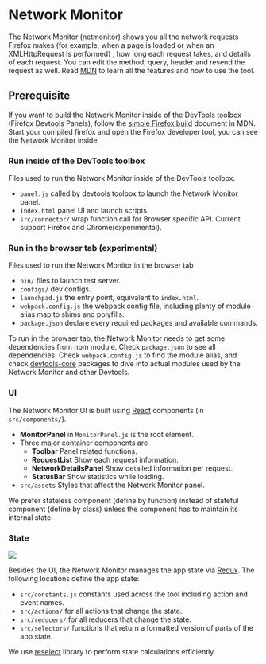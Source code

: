 # Network Monitor

The Network Monitor (netmonitor) shows you all the network requests Firefox makes (for example, when a page is loaded or when an XMLHttpRequest is performed) , how long each request takes, and details of each request. You can edit the method, query, header and resend the request as well. Read [MDN](https://developer.mozilla.org/en-US/docs/Tools/Network_Monitor) to learn all the features and how to use the tool.

## Prerequisite

If you want to build the Network Monitor inside of the DevTools toolbox (Firefox Devtools Panels), follow the [simple Firefox build](https://developer.mozilla.org/docs/Mozilla/Developer_guide/Build_Instructions/Simple_Firefox_build) document in MDN. Start your compiled firefox and open the Firefox developer tool, you can see the Network Monitor inside.

### Run inside of the DevTools toolbox

Files used to run the Network Monitor inside of the DevTools toolbox.

* `panel.js` called by devtools toolbox to launch the Network Monitor panel.
* `index.html` panel UI and launch scripts.
* `src/connector/` wrap function call for Browser specific API. Current support Firefox and Chrome(experimental).

### Run in the browser tab (experimental)

Files used to run the Network Monitor in the browser tab

* `bin/` files to launch test server.
* `configs/` dev configs.
* `launchpad.js` the entry point, equivalent to `index.html`.
* `webpack.config.js` the webpack config file, including plenty of module alias map to shims and polyfills.
* `package.json` declare every required packages and available commands.

To run in the browser tab, the Network Monitor needs to get some dependencies from npm module. Check `package.json` to see all dependencies. Check `webpack.config.js` to find the module alias, and check [devtools-core](https://github.com/firefox-devtools/devtools-core) packages to dive into actual modules used by the Network Monitor and other Devtools.

### UI

The Network Monitor UI is built using [React](http://searchfox.org/mozilla-central/source/devtools/docs/frontend/react.md) components (in `src/components/`).

* **MonitorPanel** in `MonitorPanel.js` is the root element.
* Three major container components are
  - **Toolbar** Panel related functions.
  - **RequestList** Show each request information.
  - **NetworkDetailsPanel** Show detailed information per request.
  - **StatusBar** Show statistics while loading.
* `src/assets` Styles that affect the Network Monitor panel.

We prefer stateless component (define by function) instead of stateful component (define by class) unless the component has to maintain its internal state.

### State

![](https://hacks.mozilla.org/files/2017/06/image8.png)

Besides the UI, the Network Monitor manages the app state via [Redux](http://searchfox.org/mozilla-central/source/devtools/docs/frontend/redux.md). The following locations define the app state:

* `src/constants.js` constants used across the tool including action and event names.
* `src/actions/` for all actions that change the state.
* `src/reducers/` for all reducers that change the state.
* `src/selectors/` functions that return a formatted version of parts of the app state.

We use [reselect](https://github.com/reactjs/reselect) library to perform state calculations efficiently.
